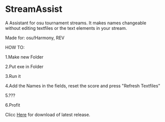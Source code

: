 # StreamAssist
A Assistant for osu tournament streams. It makes names changeable without editing textfiles or the text elements in your stream.

Made for: osu!Harmony, REV

HOW TO:

1.Make new Folder

2.Put exe in Folder

3.Run it

4.Add the Names in the fields, reset the score and press "Refresh Textfiles"

5.???

6.Profit

Clicc [Here](https://github.com/Stexu/StreamAssist/raw/master/StreamAssist.exe) for download of latest release.
